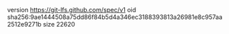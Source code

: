 version https://git-lfs.github.com/spec/v1
oid sha256:9ae1444508a75dd86f84b5d4a346ec3188393813a26981e8c957aa2512e9271b
size 22620
